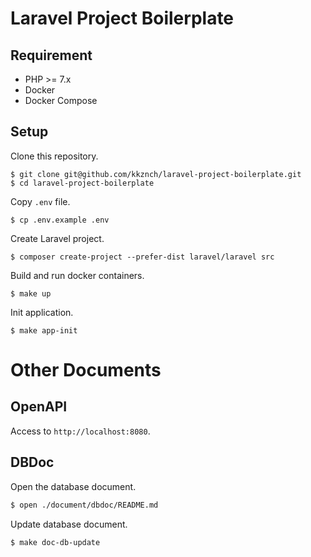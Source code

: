# Laravel Project Boilerplate

## Requirement

- PHP >= 7.x
- Docker
- Docker Compose 

## Setup

Clone this repository.
```shell
$ git clone git@github.com/kkznch/laravel-project-boilerplate.git
$ cd laravel-project-boilerplate
```

Copy `.env` file.
```shell
$ cp .env.example .env
```

Create Laravel project.
```shell
$ composer create-project --prefer-dist laravel/laravel src
```

Build and run docker containers.
```shell
$ make up
```

Init application.
```shell
$ make app-init
```

# Other Documents 

## OpenAPI

Access to `http://localhost:8080`.

## DBDoc

Open the database document.
```sh
$ open ./document/dbdoc/README.md
```

Update database document.
```sh
$ make doc-db-update
```

